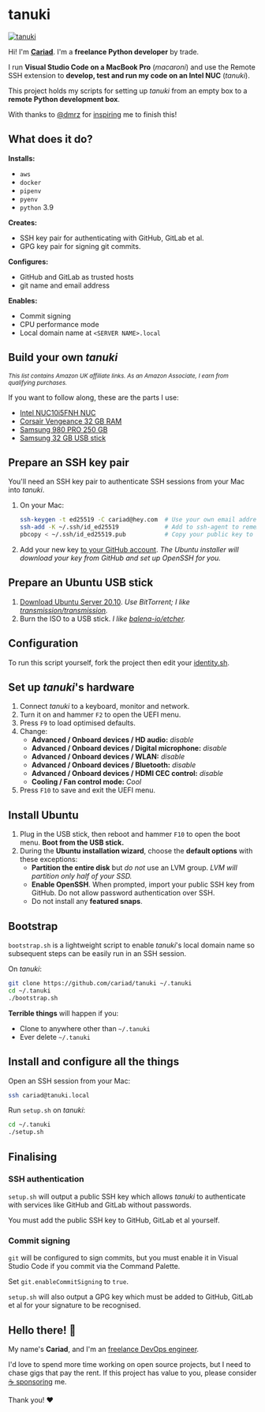 # tanuki

[![tanuki](https://github.com/cariad/tanuki/actions/workflows/ci.yml/badge.svg)](https://github.com/cariad/tanuki/actions/workflows/ci.yml)

Hi! I'm **[Cariad](https://cariad.io)**. I'm a **freelance Python developer** by trade.

I run **Visual Studio Code on a MacBook Pro** (_macaroni_) and use the Remote SSH extension to **develop, test and run my code on an Intel NUC** (_tanuki_).

This project holds my scripts for setting up _tanuki_ from an empty box to a **remote Python development box**.

With thanks to [@dmrz](https://github.com/dmrz) for [inspiring](https://dimamoroz.com/2021/03/09/intel-nuc-for-development/) me to finish this!

## What does it do?

**Installs:**

- `aws`
- `docker`
- `pipenv`
- `pyenv`
- `python` 3.9

**Creates:**

- SSH key pair for authenticating with GitHub, GitLab et al.
- GPG key pair for signing git commits.

**Configures:**

- GitHub and GitLab as trusted hosts
- git name and email address

**Enables:**

- Commit signing
- CPU performance mode
- Local domain name at `<SERVER NAME>.local`

## Build your own _tanuki_

<span style="font-size: smaller; font-style: italic;">This list contains Amazon UK affiliate links. As an Amazon Associate, I earn from qualifying purchases.</span>

If you want to follow along, these are the parts I use:

- [Intel NUC10i5FNH NUC](https://amzn.to/3d1HEud)
- [Corsair Vengeance 32 GB RAM](https://amzn.to/3r8yqkF)
- [Samsung 980 PRO 250 GB](https://amzn.to/3ccXYcm)
- [Samsung 32 GB USB stick](https://amzn.to/3lEV7Mg)

## Prepare an SSH key pair

You'll need an SSH key pair to authenticate SSH sessions from your Mac into _tanuki_.

1. On your Mac:

    ```bash
    ssh-keygen -t ed25519 -C cariad@hey.com  # Use your own email address
    ssh-add -K ~/.ssh/id_ed25519             # Add to ssh-agent to remember your passphrase
    pbcopy < ~/.ssh/id_ed25519.pub           # Copy your public key to the clipboard
    ```

1. Add your new key [to your GitHub account](https://github.com/settings/ssh/new). _The Ubuntu installer will download your key from GitHub and set up OpenSSH for you._

## Prepare an Ubuntu USB stick

1. [Download Ubuntu Server 20.10](https://ubuntu.com/download/server#downloads). _Use BitTorrent; I like [transmission/transmission](https://github.com/transmission/transmission)._
1. Burn the ISO to a USB stick. _I like [balena-io/etcher](https://github.com/balena-io/etcher)._

## Configuration

To run this script yourself, fork the project then edit your [identity.sh](identity.sh).

## Set up _tanuki_'s hardware

1. Connect _tanuki_ to a keyboard, monitor and network.
1. Turn it on and hammer `F2` to open the UEFI menu.
1. Press `F9` to load optimised defaults.
1. Change:
    - **Advanced / Onboard devices / HD audio:** _disable_
    - **Advanced / Onboard devices / Digital microphone:** _disable_
    - **Advanced / Onboard devices / WLAN:** _disable_
    - **Advanced / Onboard devices / Bluetooth:** _disable_
    - **Advanced / Onboard devices / HDMI CEC control:** _disable_
    - **Cooling / Fan control mode:** _Cool_
1. Press `F10` to save and exit the UEFI menu.

## Install Ubuntu

1. Plug in the USB stick, then reboot and hammer `F10` to open the boot menu. **Boot from the USB stick.**
1. During the **Ubuntu installation wizard**, choose the **default options** with these exceptions:
    - **Partition the entire disk** but _do not_ use an LVM group. _LVM will partition only half of your SSD._
    - **Enable OpenSSH**. When prompted, import your public SSH key from GitHub. Do not allow password authentication over SSH.
    - Do not install any **featured snaps**.

## Bootstrap

`bootstrap.sh` is a lightweight script to enable _tanuki_'s local domain name so subsequent steps can be easily run in an SSH session.

On _tanuki_:

```bash
git clone https://github.com/cariad/tanuki ~/.tanuki
cd ~/.tanuki
./bootstrap.sh
```

**Terrible things** will happen if you:

- Clone to anywhere other than `~/.tanuki`
- Ever delete `~/.tanuki`

## Install and configure all the things

Open an SSH session from your Mac:

```bash
ssh cariad@tanuki.local
```

Run `setup.sh` on _tanuki_:

```bash
cd ~/.tanuki
./setup.sh
```

## Finalising

### SSH authentication

`setup.sh` will output a public SSH key which allows _tanuki_ to authenticate with services like GitHub and GitLab without passwords.

You must add the public SSH key to GitHub, GitLab et al yourself.

### Commit signing

`git` will be configured to sign commits, but you must enable it in Visual Studio Code if you commit via the Command Palette.

Set `git.enableCommitSigning` to `true`.

`setup.sh` will also output a GPG key which must be added to GitHub, GitLab et al for your signature to be recognised.

## Hello there! 🎉

My name's **Cariad**, and I'm an [freelance DevOps engineer](https://cariad.io).

I'd love to spend more time working on open source projects, but I need to chase gigs that pay the rent. If this project has value to you, please consider [☕️ sponsoring](https://github.com/sponsors/cariad) me.

Thank you! ❤️
